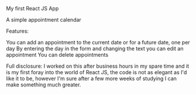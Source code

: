 My first React JS App

A simple appointment calendar

Features:

You can add an appointment to the current date or for a future date, one per day
By entering the day in the form and changing the text you can edit an appointment
You can delete appointments


Full disclosure: I worked on this after business hours in my spare time and it is my first foray into the world of React JS, the code is not as elegant as I'd like it to be, however I'm sure after a few more weeks of studying I can make something much greater. 
